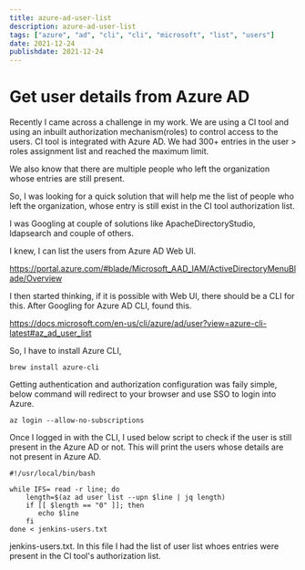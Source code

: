 ```yaml
---
title: azure-ad-user-list
description: azure-ad-user-list
tags: ["azure", "ad", "cli", "cli", "microsoft", "list", "users"]
date: 2021-12-24
publishdate: 2021-12-24
---
```


# Get user details from Azure AD

Recently I came across a challenge in my work. We are using a CI tool and using an inbuilt authorization mechanism(roles) to control access to the users. CI tool is integrated with Azure AD.  We had 300+ entries in the user > roles assignment list and reached the maximum limit.

We also know that there are multiple people who left the organization whose entries are still present.

So, I was looking for a quick solution that will help me the list of people who left the organization, whose entry is still exist in the CI tool authorization list.

I was Googling at couple of solutions like ApacheDirectoryStudio, ldapsearch and couple of others.

I knew, I can list the users from Azure AD Web UI.

<https://portal.azure.com/#blade/Microsoft_AAD_IAM/ActiveDirectoryMenuBlade/Overview>

I then started thinking, if it is possible with Web UI, there should be a CLI for this. After Googling for Azure AD CLI, found this.

<https://docs.microsoft.com/en-us/cli/azure/ad/user?view=azure-cli-latest#az_ad_user_list>

So, I have to install Azure CLI,

```
brew install azure-cli
```

Getting authentication and authorization configuration was faily simple, below command will redirect to your browser and use SSO to login into Azure.

```
az login --allow-no-subscriptions
```

Once I logged in with the CLI, I used below script to check if the user is still present in the Azure AD or not. This will print the users whose details are not present in Azure AD.

```
#!/usr/local/bin/bash

while IFS= read -r line; do
    length=$(az ad user list --upn $line | jq length)
    if [[ $length == "0" ]]; then
       echo $line
    fi
done < jenkins-users.txt
```

jenkins-users.txt. In this file I had the list of user list whoes entries were present in the CI tool's authorization list.
